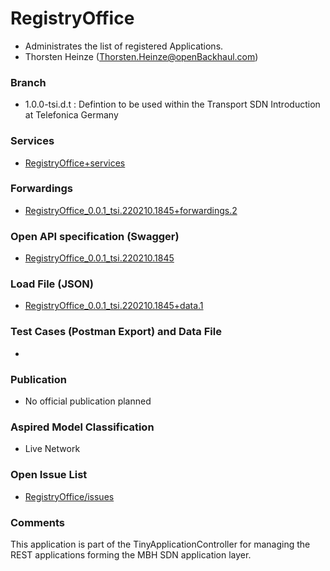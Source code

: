 # RegistryOffice
- Administrates the list of registered Applications.
- Thorsten Heinze (Thorsten.Heinze@openBackhaul.com)

### Branch
- 1.0.0-tsi.d.t : Defintion to be used within the Transport SDN Introduction at Telefonica Germany

### Services
- [RegistryOffice+services](./RegistryOffice+services.yaml)

### Forwardings
- [RegistryOffice_0.0.1_tsi.220210.1845+forwardings.2](./RegistryOffice_0.0.1_tsi.220210.1845+forwardings.2.xlsx)

### Open API specification (Swagger)
- [RegistryOffice_0.0.1_tsi.220210.1845](./RegistryOffice_0.0.1_tsi.date.time.yaml)

### Load File (JSON)
- [RegistryOffice_0.0.1_tsi.220210.1845+data.1](./RegistryOffice_0.0.1_tsi.date.time+data.no.json)

### Test Cases (Postman Export) and Data File
-

### Publication
- No official publication planned

### Aspired Model Classification
- Live Network

### Open Issue List
- [RegistryOffice/issues](../../issues)

### Comments
This application is part of the TinyApplicationController for managing the REST applications forming the MBH SDN application layer.
